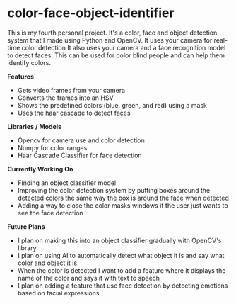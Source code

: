 # color-face-object-identifier
This is my fourth personal project. It's a color, face and object detection system that I made using Python and OpenCV.
It uses your camera for real-time color detection
It also uses your camera and a face recognition model to detect faces.
This can be used for color blind people and can help them identify colors.

**Features**
* Gets video frames from your camera
* Converts the frames into an HSV
* Shows the predefined colors (blue, green, and red) using a mask 
* Uses the haar cascade to detect faces

**Libraries / Models**
* Opencv for camera use and color detection
* Numpy for color ranges
* Haar Cascade Classifier for face detection

**Currently Working On**
* Finding an object classifier model
* Improving the color detection system by putting boxes around the detected colors the same way the box is around the face when detected
* Adding a way to close the color masks windows if the user just wants to see the face detection

**Future Plans**
* I plan on making this into an object classifier gradually with OpenCV's library
* I plan on using AI to automatically detect what object it is and say what color and object it is
* When the color is detected I want to add a feature where it displays the name of the color and says it with text to speech
* I plan on adding a feature that use face detection by detecting emotions based on facial expressions
